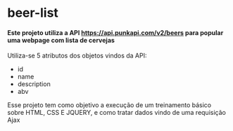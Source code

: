 # beer-list

#### Este projeto utiliza a API https://api.punkapi.com/v2/beers para popular uma webpage com lista de cervejas

Utiliza-se 5 atributos dos objetos vindos da API:
- id
- name
- description
- abv

Esse projeto tem como objetivo a execução de um treinamento básico sobre HTML, CSS E JQUERY, e como tratar dados vindo de uma requisição Ajax

